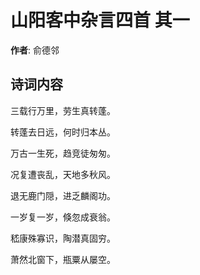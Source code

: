# 山阳客中杂言四首  其一

**作者**: 俞德邻

## 诗词内容

三载行万里，劳生真转蓬。

转蓬去日远，何时归本丛。

万古一生死，趋竞徒匆匆。

况复遭丧乱，天地多秋风。

退无鹿门隠，进乏麟阁功。

一岁复一岁，倏忽成衰翁。

嵇康殊寡识，陶潜真固穷。

萧然北窗下，瓶粟从屡空。

